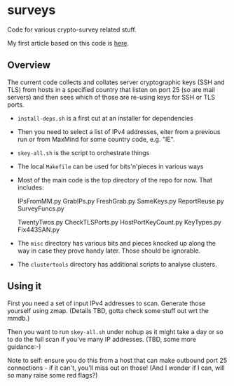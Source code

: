 # surveys

Code for various crypto-survey related stuff. 

My first article based on this code is [here](https://eprint.iacr.org/2018/299).

## Overview

The current code collects and collates server cryptographic keys (SSH and TLS)
from hosts in a specified country that listen on port 25 (so are mail servers)
and then sees which of those are re-using keys for SSH or TLS ports.

- ```install-deps.sh``` is a first cut at an installer for dependencies

- Then you need to select a list of IPv4 addresses, eiter from a previous
run or from MaxMind for some country code, e.g. "IE".

- ```skey-all.sh``` is the script to orchestrate things

- The local ```Makefile``` can be used for bits'n'pieces in various ways

- Most of the main code is the top directory of the repo for now. That
includes:

	IPsFromMM.py
	GrabIPs.py
	FreshGrab.py
	SameKeys.py
	ReportReuse.py
	SurveyFuncs.py

	TwentyTwos.py
	CheckTLSPorts.py
	HostPortKeyCount.py
	KeyTypes.py
	Fix443SAN.py


- The ```misc``` directory has various bits and pieces knocked up along the way
  in case they prove handy later. Those should be ignorable.

- The ```clustertools``` directory has additional scripts to analyse clusters.

## Using it

First you need a set of input IPv4 addresses to scan. Generate those
yourself using zmap. (Details TBD, gotta check some stuff out wrt the
mmdb.)

Then you want to run ```skey-all.sh``` under nohup as it might take a
day or so to do the full scan if you've many IP addresses. (TBD, some
more guidance:-)

Note to self: ensure you do this from a host that can make outbound
port 25 connections - if it can't, you'll miss out on those! (And I
wonder if I can, will so many raise some red flags?)

